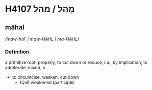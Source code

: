 # H4107 מָהַל / מהל

## mâhal

_(maw-hal' | maw-HAHL | ma-HAHL)_

### Definition

a primitive root; properly, to cut down or reduce, i.e., by implication, to adulterate; mixed; v

- to circumcise, weaken, cut down
  - (Qal) weakened (participle)
